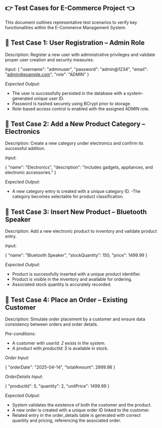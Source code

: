 ## 👉 Test Cases for E-Commerce Project 👈
This document outlines representative test scenarios to verify key functionalities within the E-Commerce Management System.

## 🧪 Test Case 1: User Registration – Admin Role
Description: Register a new user with administrative privileges and validate proper user creation and security measures.

*Input:*
{
  "username": "adminuser",
  "password": "admin@1234",
  "email": "admin@example.com",
  "role": "ADMIN"
}

*Expected Output:*
- The user is successfully persisted in the database with a system-generated unique user ID.
- Password is hashed securely using BCrypt prior to storage.
- Role-based access control is enabled with the assigned ADMIN role.

## 🧪 Test Case 2: Add a New Product Category – Electronics
Description: Create a new category under electronics and confirm its successful addition.

*Input:*

{
  "name": "Electronics",
  "description": "Includes gadgets, appliances, and electronic accessories."
}

*Expected Output:*
- A new category entry is created with a unique category ID.
-The category becomes selectable for product classification.

## 🧪 Test Case 3: Insert New Product – Bluetooth Speaker
Description: Add a new electronic product to inventory and validate product entry.

*Input:*

{
  "name": "Bluetooth Speaker",
  "stockQuantity": 150,
  "price": 1499.99
}

*Expected Output:*
- Product is successfully inserted with a unique product identifier.
- Product is visible in the inventory and available for ordering.
- Associated stock quantity is accurately recorded.

## 🧪 Test Case 4: Place an Order – Existing Customer
Description: Simulate order placement by a customer and ensure data consistency between orders and order details.

*Pre-conditions:*
- A customer with *userId: 2* exists in the system.
- A product with *productId: 5* is available in stock.

*Order Input:*

{
  "orderDate": "2025-04-14",
  "totalAmount": 2999.98
}

*OrderDetails Input:*

{
  "productId": 5,
  "quantity": 2,
  "unitPrice": 1499.99
}

*Expected Output:*
- System validates the existence of both the customer and the product.
- A new order is created with a unique order ID linked to the customer.
- Related entry in the order_details table is generated with correct quantity and pricing, referencing the associated order.
